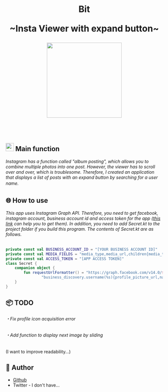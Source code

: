 <h1 align="center">Bit <p font size="14sp">~Insta Viewer with expand button~</p></h1>
<p align="center">
  <img src="https://user-images.githubusercontent.com/102008212/180078651-1d7b3f98-d624-4843-ae8c-7afe3c03433a.jpg" width="240dp" /><br>
<br><br><br>

##   <img src="https://user-images.githubusercontent.com/102008212/180079714-0d0af206-38c5-4f0a-a91b-32e1396f9f2a.png" width="26px;" /> Main function

<h6>Instagram has a function called "album posting", which allows you to combine multiple photos into one post. However, the viewer has to scroll over and over, which is troublesome. Therefore, I created an application that displays a list of posts with an expand button by searching for a user name.
　
 
## 🌐 How to use

<h6>This app uses Instagram Graph API. Therefore, you need to get facebook, instagram account, business account id and access token for the app (<a href="https://blog.dtn.jp/2022/02/02/instagram-graph-api-ver12/">this link</a> can help you to get them). In addition, you need to add Secret.kt to the project folder if you build this program. The contents of Secret.kt are as follows.</h6>

```kotlin
private const val BUSINESS_ACCOUNT_ID = "[YOUR BUSINESS ACCOUNT ID]"
private const val MEDIA_FIELDS = "media_type,media_url,children{media_type,media_url}"
private const val ACCESS_TOKEN = "[APP ACCESS TOKEN]"
class Secret {
    companion object {
        fun requestUrlFormatter() = "https://graph.facebook.com/v14.0/${BUSINESS_ACCOUNT_ID}?fields=" +
                "business_discovery.username(%s){profile_picture_url,name,media%s{${MEDIA_FIELDS}}}&access_token=${ACCESS_TOKEN}"
    }
}
```


## 📦 TODO

<h6>・Fix profile icon acquisition error</h6>
<h6>・Add function to display next image by sliding</h6>
<p>(I want to improve readability...)
　

## 👀 Author

- [Github](https://github.com/norram0123)
- Twitter - I don't have...
